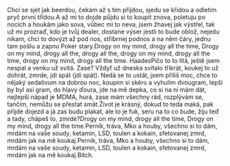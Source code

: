 Chci se sjet jak beerdou,
čekám až s tim přijdou,
sjedu se křídou
a odletim pryč první třídou.A až mi to dojde půjdu si to koupit znova,
poletuju po nocích a houkám jako sova,
vůbec mi to neva, jsem žhavej jak výstřel,
tak už mi prozraď, kdo je tvůj dealer,
dostane výser jestli to bude oblož,
nejedu nikam, chci to dovýzt až pod nos,
stříbrnej podnos a na něm čáry,
jednu tam pošlu a zapnu Poker stary.Drogy on my mind, drogy all the time,
Drogy on my mind, drogy all the, drogy all the,
drogy on my mind, drogy all the time,
drogy on my mind, drogy all the time.
HaadesPíčo to to lítá, ještě jsem nespal a venku už svítá.
Zase? Vždyť už dneska svítalo třikrát,
koukej to už dohrát, zmrde, jdi spát (jdi spát).
Nedá se to ustát, jsem příliš moc,
chce to nějaký sedativum na dobrou noc,
koupim si skéro a vyhulim dvougram,
lepší by byl asi gram, do hlavy ďoura,
jde na mě depka, co si na ní mám dát,
nejlepší nápad je MDMA, hurá,
zase mám všechny rád,
rozplývám se, tančím, nemůžu se přestat smát.Život je krásný, dokud to teda maká,
pak přijde dojezd a já zas budu plakat,
ale to je fuk, seru na to co bude,
žiju teď a tady, chápeš to, zmrde?Drogy on my mind, drogy all the time,
Drogy on my mind, drogy all the time.Perník, tráva, Mko a houby,
všechno si to dám, mrdám na vaše soudy,
ketamin, LSD, toulen a kokain,
sfetovanej zmrd, mrdám jak na mě koukaj.Perník, tráva, Mko a houby,
všechno si to dám, mrdám na vaše soudy,
ketamin, LSD, toulen a kokain,
sfetovanej zmrd, mrdám jak na mě koukaj.Bitch.
